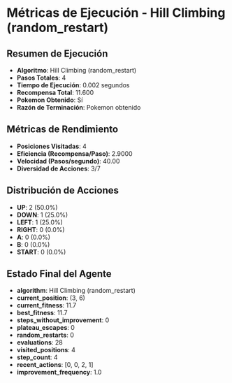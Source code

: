 # Métricas de Ejecución - Hill Climbing (random_restart)

## Resumen de Ejecución
- **Algoritmo**: Hill Climbing (random_restart)
- **Pasos Totales**: 4
- **Tiempo de Ejecución**: 0.002 segundos
- **Recompensa Total**: 11.600
- **Pokemon Obtenido**: Sí
- **Razón de Terminación**: Pokemon obtenido

## Métricas de Rendimiento
- **Posiciones Visitadas**: 4
- **Eficiencia (Recompensa/Paso)**: 2.9000
- **Velocidad (Pasos/segundo)**: 40.00
- **Diversidad de Acciones**: 3/7

## Distribución de Acciones
- **UP**: 2 (50.0%)
- **DOWN**: 1 (25.0%)
- **LEFT**: 1 (25.0%)
- **RIGHT**: 0 (0.0%)
- **A**: 0 (0.0%)
- **B**: 0 (0.0%)
- **START**: 0 (0.0%)

## Estado Final del Agente
- **algorithm**: Hill Climbing (random_restart)
- **current_position**: (3, 6)
- **current_fitness**: 11.7
- **best_fitness**: 11.7
- **steps_without_improvement**: 0
- **plateau_escapes**: 0
- **random_restarts**: 0
- **evaluations**: 28
- **visited_positions**: 4
- **step_count**: 4
- **recent_actions**: [0, 0, 2, 1]
- **improvement_frequency**: 1.0
